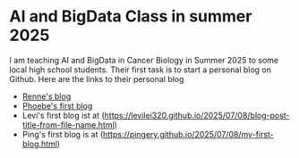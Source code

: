 # AI and BigData Class in summer 2025
I am teaching AI and BigData in Cancer Biology in Summer 2025 to some local high school students. Their first task is to start a personal blog on Github. 
Here are the links to their personal blog
<br>
- [Renne's blog](https://rwang08.github.io/) 
- [Phoebe's first blog](https://phoebe-miao.github.io/2025/07/08/Phoebe's-First-Blog.html)
- Levi's first blog ist at (https://levilei320.github.io/2025/07/08/blog-post-title-from-file-name.html)
- Ping's first blog is at (https://pingery.github.io/2025/07/08/my-first-blog.html) 
</br>
